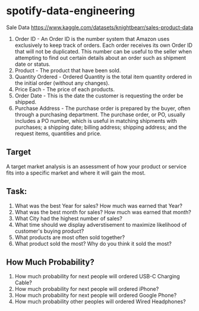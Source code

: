 # spotify-data-engineering

Sale Data https://www.kaggle.com/datasets/knightbearr/sales-product-data

1. Order ID - An Order ID is the number system that Amazon uses exclusively to keep track of orders. Each order receives its own Order ID that will not be duplicated. This number can be useful to the seller when attempting to find out certain details about an order such as shipment date or status.
2. Product - The product that have been sold.
3. Quantity Ordered - Ordered Quantity is the total item quantity ordered in the initial order (without any changes).
4. Price Each - The price of each products.
5. Order Date - This is the date the customer is requesting the order be shipped.
6. Purchase Address - The purchase order is prepared by the buyer, often through a purchasing department. The purchase order, or PO, usually includes a PO number, which is useful in matching shipments with purchases; a shipping date; billing address; shipping address; and the request items, quantities and price.


## Target
A target market analysis is an assessment of how your product or service fits into a specific market and where it will gain the most.

## Task:
1. What was the best Year for sales? How much was earned that Year?
2. What was the best month for sales? How much was earned that month?
3. What City had the highest number of sales?
4. What time should we display adverstisement to maximize likelihood of customer's buying product?
5. What products are most often sold together?
6. What product sold the most? Why do you think it sold the most?

## How Much Probability?
1. How much probability for next people will ordered USB-C Charging Cable?
2. How much probability for next people will ordered iPhone?
3. How much probability for next people will ordered Google Phone?
4. How much probability other peoples will ordered Wired Headphones?
